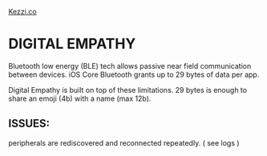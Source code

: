 [Kezzi.co](https://kezzi.co)

# DIGITAL EMPATHY

Bluetooth low energy (BLE) tech allows passive near field communication between devices. iOS Core Bluetooth grants up to 29 bytes of data per app. 

Digital Empathy is built on top of these limitations. 29 bytes is enough to share an emoji (4b) with a name (max 12b).


## ISSUES:

peripherals are rediscovered and reconnected repeatedly. ( see logs )
